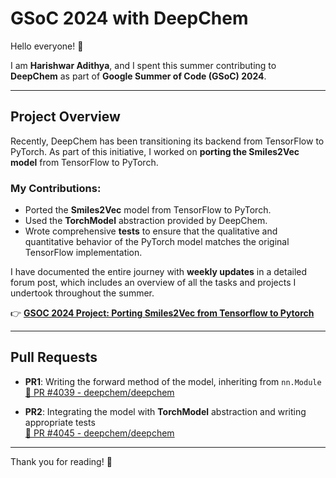 # GSoC 2024 with DeepChem

Hello everyone! 👋

I am **Harishwar Adithya**, and I spent this summer contributing to **DeepChem** as part of **Google Summer of Code (GSoC) 2024**.

---

## Project Overview

Recently, DeepChem has been transitioning its backend from TensorFlow to PyTorch. As part of this initiative, I worked on **porting the Smiles2Vec model** from TensorFlow to PyTorch.

### My Contributions:

- Ported the **Smiles2Vec** model from TensorFlow to PyTorch.
- Used the **TorchModel** abstraction provided by DeepChem.
- Wrote comprehensive **tests** to ensure that the qualitative and quantitative behavior of the PyTorch model matches the original TensorFlow implementation.

I have documented the entire journey with **weekly updates** in a detailed forum post, which includes an overview of all the tasks and projects I undertook throughout the summer.

👉 [**GSOC 2024 Project: Porting Smiles2Vec from Tensorflow to Pytorch**](https://forum.deepchem.io/t/gsoc-2024-project-porting-smiles2vec-from-tensorflow-to-pytorch/622)

---

## Pull Requests

- **PR1**: Writing the forward method of the model, inheriting from `nn.Module`  
  [🔗 PR #4039 - deepchem/deepchem](https://github.com/deepchem/deepchem/pull/4039)

- **PR2**: Integrating the model with **TorchModel** abstraction and writing appropriate tests  
  [🔗 PR #4045 - deepchem/deepchem](https://github.com/deepchem/deepchem/pull/4045)

---

Thank you for reading! 🚀
